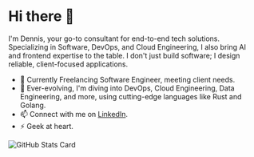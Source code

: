 # Hi there 👋

I'm Dennis, your go-to consultant for end-to-end tech solutions. Specializing in Software, DevOps, and Cloud Engineering, I also bring AI and frontend expertise to the table. I don't just build software; I design reliable, client-focused applications.

- 🔭 Currently Freelancing Software Engineer, meeting client needs.
- 🌱 Ever-evolving, I'm diving into DevOps, Cloud Engineering, Data Engineering, and more, using cutting-edge languages like Rust and Golang.
- 📫 Connect with me on [LinkedIn](https://www.linkedin.com/in/dennis-jensen-159b5012a).
- ⚡ Geek at heart. 

<img
  src="https://github-readme-stats-one-virid-50.vercel.app/api?username=dennisjensen95&show_icons=true&theme=dark"
  alt="GitHub Stats Card">
